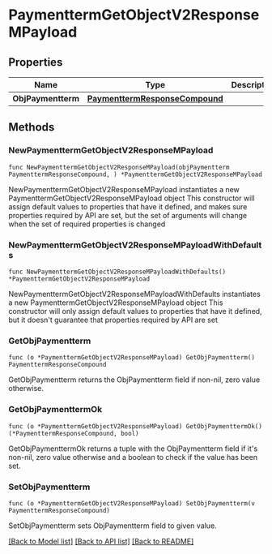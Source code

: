 # PaymenttermGetObjectV2ResponseMPayload

## Properties

Name | Type | Description | Notes
------------ | ------------- | ------------- | -------------
**ObjPaymentterm** | [**PaymenttermResponseCompound**](PaymenttermResponseCompound.md) |  | 

## Methods

### NewPaymenttermGetObjectV2ResponseMPayload

`func NewPaymenttermGetObjectV2ResponseMPayload(objPaymentterm PaymenttermResponseCompound, ) *PaymenttermGetObjectV2ResponseMPayload`

NewPaymenttermGetObjectV2ResponseMPayload instantiates a new PaymenttermGetObjectV2ResponseMPayload object
This constructor will assign default values to properties that have it defined,
and makes sure properties required by API are set, but the set of arguments
will change when the set of required properties is changed

### NewPaymenttermGetObjectV2ResponseMPayloadWithDefaults

`func NewPaymenttermGetObjectV2ResponseMPayloadWithDefaults() *PaymenttermGetObjectV2ResponseMPayload`

NewPaymenttermGetObjectV2ResponseMPayloadWithDefaults instantiates a new PaymenttermGetObjectV2ResponseMPayload object
This constructor will only assign default values to properties that have it defined,
but it doesn't guarantee that properties required by API are set

### GetObjPaymentterm

`func (o *PaymenttermGetObjectV2ResponseMPayload) GetObjPaymentterm() PaymenttermResponseCompound`

GetObjPaymentterm returns the ObjPaymentterm field if non-nil, zero value otherwise.

### GetObjPaymenttermOk

`func (o *PaymenttermGetObjectV2ResponseMPayload) GetObjPaymenttermOk() (*PaymenttermResponseCompound, bool)`

GetObjPaymenttermOk returns a tuple with the ObjPaymentterm field if it's non-nil, zero value otherwise
and a boolean to check if the value has been set.

### SetObjPaymentterm

`func (o *PaymenttermGetObjectV2ResponseMPayload) SetObjPaymentterm(v PaymenttermResponseCompound)`

SetObjPaymentterm sets ObjPaymentterm field to given value.



[[Back to Model list]](../README.md#documentation-for-models) [[Back to API list]](../README.md#documentation-for-api-endpoints) [[Back to README]](../README.md)


